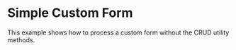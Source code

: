 Simple Custom Form
==================

This example shows how to process a custom form without the CRUD 
utility methods.

